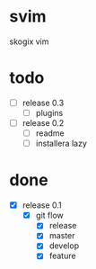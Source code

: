 # svim
skogix vim

# todo
- [ ] release 0.3
  - [ ] plugins
- [ ] release 0.2
  - [ ] readme
  - [ ] installera lazy

# done
- [x] release 0.1
  - [x] git flow
    - [x] release
    - [x] master
    - [x] develop
    - [x] feature
